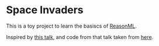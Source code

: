 # Space Invaders

This is a toy project to learn the basiscs of [ReasonML](https://reasonml.github.io/).

Inspired by [this talk](https://vimeo.com/105955605), and code from that talk taken from [here](https://github.com/arvindr21/spaceinvaders-game).
